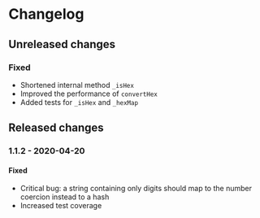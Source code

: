 # Changelog

## Unreleased changes

### Fixed

- Shortened internal method `_isHex`
- Improved the performance of `convertHex`
- Added tests for `_isHex` and `_hexMap`

## Released changes

### 1.1.2 - 2020-04-20

#### Fixed

- Critical bug: a string containing only digits should map to the number coercion instead to a hash
- Increased test coverage
